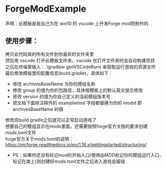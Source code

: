 # ForgeModExample
声明：此模板是我自己为在 win10 的 vscode 上开发Forge mod而制作的
## 使用步骤：
拷贝此代码库的所有文件到你喜欢的文件夹里\
然后用 vscode 打开此模板文件夹，vscode 在打开文件夹时会自动构建项目\
之后在终端里输入：.\gradlew genVSCodeRuns 来获取运行游戏的资源文件\
最后修改模板里的配置信息(build.gradle)，具体如下：
* 修改 archivesBaseName 为你的模组名称
* 修改 group 的值为你的包路径，具体按模板上的默认英文提示修改
* 修改 version 的值为你自己定义的当前模组版本号
* 把文档下面除注释外的 examplemod 字段都替换为你的 modid 即 archivesBaseName 的值

修改完build.gradle之后就可以正常启动游戏了\
想要自己的模组显示在mods里面，还需要按照forge官方文档的要求创建mods.toml文件\
forge官方关于mods.toml的说明：https://mcforge.readthedocs.io/en/1.16.x/gettingstarted/structuring/
* PS：如果你还没有标记mod的开始入口(使用@MOD标记你的模组运行入口，标记在类上)则创建好mods.toml文件之后进入游戏会报错

